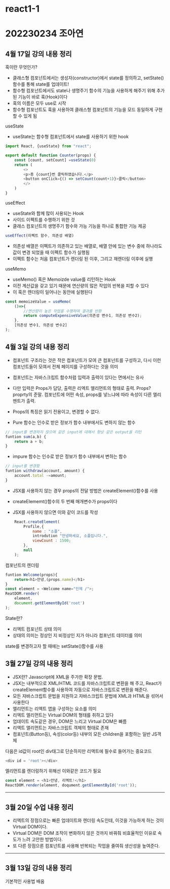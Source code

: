 # react1-1

# 202230234 조아연


## 4월 17일 강의 내용 정리
훅이란 무엇인가?
* 클래스형 컴포넌트에서는 생성자(constructor)에서 state를 정의하고, setState() 함수를 통해 state를 업데이트!
* 함수형 컴포넌트에서도 state나 생명주기 함수의 기능을 사용하게 해주기 위해 추가된 기능이 바로 훅(Hook)이다
* 훅의 이름은 모두 use로 시작
* 함수형 컴포넌트도 훅을 사용하여 클래스형 컴포넌트의 기능을 모드 동일하게 구현할 수 있게 됨

useState
* useState는 함수형 컴포넌트에서 state를 사용하기 위한 hook
```js
import React, {useState} from "react";

export default function Counter(props) {
    const [count, setCount] =useState(0)
    return (
        <>
        <p>총 {count}번 클릭하였습니다.</p>
        <button onClick={() => setCount(count+1)}>클릭</button>
        </>
    )
}
```

useEffect
* useState와 함께 많이 사용되는 Hook
* 사이드 이펙트를 수행하기 위한 것
* 클래스 컴포넌트의 생명주기 함수와 가능 기능을 하나로 통합한 기능 제공
```js
useEffect(이펙트 함수, 의존성 배열)
```
* 의존성 배열은 이펙트가 의존하고 있는 배열로, 배열 안에 있는 변수 중에 하나라도 값이 변경 되었을 때 이펙트 함수가 실행됨
* 이펙트 함수는 처음 컴포넌트가 렌더링 된 이후, 그리고 재렌더링 이후에 실행

useMemo
* useMemo() 혹은 Memoizde value를 리턴하는 Hook
* 이전 계산값을 갖고 있기 때문에 연산량의 많은 작업의 반복을 피할 수 있다
* 이 훅은 렌더링이 일어나는 동안에 실행된다
```js
const memoizeValue = useMemo(
    ()=>{
        //연산량이 높은 작업을 수행하여 결과를 반환
        return computeExpensiveValue(의존성 변수1, 의존성 변수2);
    },
    [의존성 변수1, 의존성 변수2]
);
```

## 4월 3일 강의 내용 정리
* 컴포넌트 구조라는 것은 작은 컴포넌트가 모여 큰 컴포넌트를 구성하고, 다시 이런 컴포넌트들이 모여서 전체 페이지를 구성하다는 것을 의미
* 컴포넌트는 자바스크립트 함수처럼 입력과 출력이 있다는 면에서는 유사
* 다만 입력은 Props가 담당, 출력은 리엑트 엘리먼트의 형태로 출력.    Props? proprty의 준말.
컴포넌트에 어떤 속성, props를 넣느냐에 따라 속성이 다른 엘리멘트가 출력.
* Props의 특징은 읽기 전용이고, 변경할 수 없다.

* Pure 함수는 인수로 받은 정보가 함수 내부에서도 변하지 않는 함수
```js
// input를 변경하지 않으며 같은 input에 대해서 항상 같은 output을 리턴
funtion sum(a,b) {
    return a + b;
}
```
* impure 함수는 인수로 받은 정보가 함수 내부에서 변하는 함수
```js
// input를 변경함
funtion withdraw(account, amount) {
    account.total -=amount;
}
```

* JSX를 사용하지 않는 경우 props의 전달 방법은 createElement()함수를 사용

* createElememt()함수의 두 번째 매개변수가 props이다
* JSX를 사용하지 않으면 이와 같이 코드를 작성
```js
    React.createElement(
        Profile,{
            name : "소플",
            introdution "안녕하세요, 소플입니다.",
            viewCount : 1500;
        },
        null
    );
```
컴포넌트의 렌더링
```js
funtion Welcome(props){
    return<h1>안녕,(props.name)</h1>
}
const element = <Welcome name="인제 /">;
ReatDOM.render(
    element,
    document.getElementById('root')
);
```
State란?  
* 리엑트 컴포넌트 상태 의미
* 상태의 의미는 정상인 지 비정상인 지가 아니라 컴포넌트 데이터를 의미

state를 변경하고자 할 때에는 setState()함수를 사용

## 3월 27일 강의 내용 정리
* JSX란? Javascript에 XML을 주가한 확장 문법.
* JSX는 내부적으로 XML/HTML 코드를 자바스크립트로 변환을 해 주고, React가 createElement함수를 사용하여 자동으로 자바스크립트로 변환을 해준다.
* 모든 자바스크립트 문법을 지원하고 자바스크립트 문법에 XML과 HTML을 섞어서 사용한다
* 엘리먼트는 리액트 앱을 구성하는 요소를 의미
* 리엑트 엘리먼트는 Virtual DOM의 형태를 취하고 있다
* 업데이트 속도같은 경우, DOM은 느리고 Virtual DOM은 빠름
* 리액트 앨리먼트는 자바스크립트 객체의 형태로 존재
* 컴포넌트(Button등), 속성(color등) 내부의 모든 children을 포함하는 일반 JS객체

다음은 id값이 root인 div태그로 단순하지만 리액트에 필수로 들어가는 중요코드
```js
<div id = 'root'></div>
```
엘리먼트를 렌더링하기 위해선 이와같은 코드가 필요
```js
const element = <h1>안녕, 리엑트!</h1>
ReactDOM.render(element, doqument.getElementById('root'));
```

***
## 3월 20일 수업 내용 정리
* 리엑트의 장점으로는 빠른 업데이트와 렌더링 속도인데, 이것을 가능하게 하는 것이 Virtual DOM이다.
* Virtual DOM은 DOM 조작이 변화하지 않은 것까지 바꿔줘 비효율적인 이유로 속도가 느려 고안한 방법이다.
* 또 다른 장점으론 컴포넌트를 사용해 반복되는 작업을 줄여줘 생산성을 높여준다.

***
## 3월 13일 강의 내용 정리
기본적인 사용법 배움